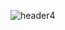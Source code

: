 ![header4](https://capsule-render.vercel.app/api?type=wave&color=gradient&text=Hi,there?&animation=twinkling)

